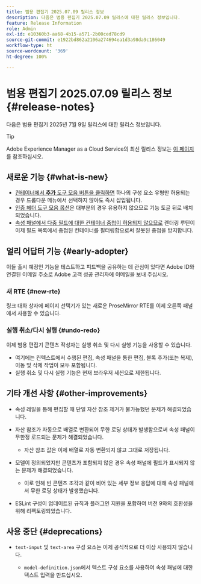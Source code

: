 ```yaml
---
title: 범용 편집기 2025.07.09 릴리스 정보
description: 다음은 범용 편집기 2025.07.09 릴리스에 대한 릴리스 정보입니다.
feature: Release Information
role: Admin
exl-id: e10360b3-aa68-4b15-a571-2b00ced78cd9
source-git-commit: e1922bd862a2106a274694ea1d3a98da9c186049
workflow-type: ht
source-wordcount: '369'
ht-degree: 100%

---
```


# 범용 편집기 2025.07.09 릴리스 정보 {#release-notes}

다음은 범용 편집기 2025년 7월 9일 릴리스에 대한 릴리스 정보입니다.

>[!TIP]
>
>Adobe Experience Manager as a Cloud Service의 최신 릴리스 정보는 [이 페이지](/help/release-notes/release-notes-cloud/release-notes-current.md)를 참조하십시오.

## 새로운 기능 {#what-is-new}

* [컨테이너에서 **추가** 도구 모음 버튼을 클릭하면](/help/sites-cloud/authoring/universal-editor/authoring.md#adding-components) 하나의 구성 요소 유형만 허용되는 경우 드롭다운 메뉴에서 선택하지 않아도 즉시 삽입됩니다.
* [인증 헤더 도구 모음 옵션](/help/sites-cloud/authoring/universal-editor/navigation.md#autentication-settings)은 대부분의 경우 유용하지 않으므로 기능 토글 뒤로 배치되었습니다.
* [속성 패널에서 다중 필드에 대한 컨테이너 중첩이 허용되지 않으므로](/help/implementing/universal-editor/field-types.md#fields) 렌더링 루틴이 이제 필드 목록에서 중첩된 컨테이너를 필터링함으로써 잘못된 중첩을 방지합니다.

## 얼리 어답터 기능 {#early-adopter}

이들 출시 예정인 기능을 테스트하고 피드백을 공유하는 데 관심이 있다면 Adobe ID와 연결된 이메일 주소로 Adobe 고객 성공 관리자에 이메일을 보내 주십시오.

### 새 RTE {#new-rte}

링크 대화 상자에 페이지 선택기가 있는 새로운 ProseMirror RTE를 이제 오른쪽 패널에서 사용할 수 있습니다.

### 실행 취소/다시 실행 {#undo-redo}

이제 범용 편집기 콘텐츠 작성자는 실행 취소 및 다시 실행 기능을 사용할 수 있습니다.

* 여기에는 컨텍스트에서 수행된 편집, 속성 패널을 통한 편집, 블록 추가(또는 복제), 이동 및 삭제 작업이 모두 포함됩니다.
* 실행 취소 및 다시 실행 기능은 현재 브라우저 세션으로 제한됩니다.

## 기타 개선 사항 {#other-improvements}

* 속성 레일을 통해 편집할 때 단일 자산 참조 제거가 불가능했던 문제가 해결되었습니다.
* 자산 참조가 자동으로 배열로 변환되어 무한 로딩 상태가 발생함으로써 속성 패널이 무한정 로드되는 문제가 해결되었습니다.

   * 자산 참조 값은 이제 배열로 자동 변환되지 않고 그대로 저장됩니다.

* 모델이 정의되었지만 콘텐츠가 포함되지 않은 경우 속성 패널에 필드가 표시되지 않는 문제가 해결되었습니다.

   * 이로 인해 빈 콘텐츠 조각과 같이 비어 있는 세부 정보 응답에 대해 속성 패널에서 무한 로딩 상태가 발생했습니다.

* ESLint 구성이 업데이트된 규칙과 플러그인 지원을 포함하여 버전 9와의 호환성을 위해 리팩토링되었습니다.

## 사용 중단 {#deprecations}

* `text-input` 및 `text-area` 구성 요소는 이제 공식적으로 더 이상 사용되지 않습니다.

   * `model-definition.json`에서 텍스트 구성 요소를 사용하여 속성 패널에 대한 텍스트 입력을 만드십시오.
